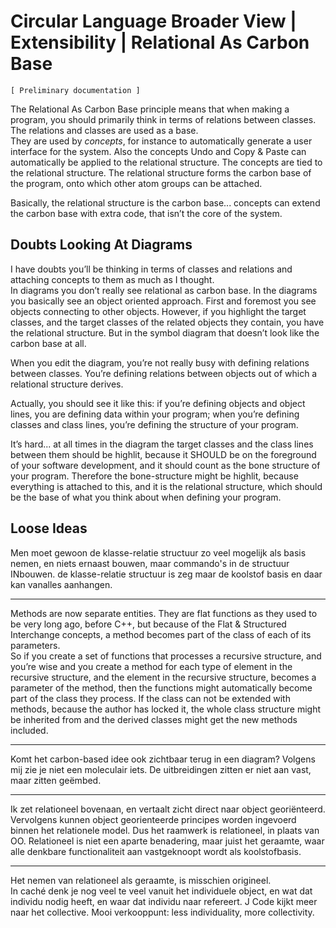 ﻿Circular Language Broader View | Extensibility | Relational As Carbon Base
==========================================================================

`[ Preliminary documentation ]`

The Relational As Carbon Base principle means that when making a program, you should primarily think in terms of relations between classes. The relations and classes are used as a base.  
They are used by *concepts*, for instance to automatically generate a user interface for the system. Also the concepts Undo and Copy & Paste can automatically be applied to the relational structure. The concepts are tied to the relational structure. The relational structure forms the carbon base of the program, onto which other atom groups can be attached.

Basically, the relational structure is the carbon base... concepts can extend the carbon base with extra code, that isn’t the core of the system.

## Doubts Looking At Diagrams

I have doubts you’ll be thinking in terms of classes and relations and attaching concepts to them as much as I thought.  
In diagrams you don’t really see relational as carbon base. In the diagrams you basically see an object oriented approach. First and foremost you see objects connecting to other objects. However, if you highlight the target classes, and the target classes of the related objects they contain, you have the relational structure. But in the symbol diagram that doesn’t look like the carbon base at all.

When you edit the diagram, you’re not really busy with defining relations between classes. You’re defining relations between objects out of which a relational structure derives.

Actually, you should see it like this: if you’re defining objects and object lines, you are defining data within your program; when you’re defining classes and class lines, you’re defining the structure of your program.

It’s hard... at all times in the diagram the target classes and the class lines between them should be highlit, because it SHOULD be on the foreground of your software development, and it should count as the bone structure of your program. Therefore the bone-structure might be highlit, because everything is attached to this, and it is the relational structure, which should be the base of what you think about when defining your program.

## Loose Ideas

Men moet gewoon de klasse-relatie structuur zo veel mogelijk als basis nemen, en niets ernaast bouwen, maar commando's in de structuur INbouwen. de klasse-relatie structuur is zeg maar de koolstof basis en daar kan vanalles aanhangen.

-----

Methods are now separate entities. They are flat functions as they used to be very long ago, before C++, but because of the Flat & Structured Interchange concepts, a method becomes part of the class of each of its parameters.  
So if you create a set of functions that processes a recursive structure, and you’re wise and you create a method for each type of element in the recursive structure, and the element in the recursive structure, becomes a parameter of the method, then the functions might automatically become part of the class they process. If the class can not be extended with methods, because the author has locked it, the whole class structure might be inherited from and the derived classes might get the new methods included.

-----

Komt het carbon-based idee ook zichtbaar terug in een diagram? Volgens mij zie je niet een moleculair iets. De uitbreidingen zitten er niet aan vast, maar zitten geëmbed.

-----

Ik zet relationeel bovenaan, en vertaalt zicht direct naar object georiënteerd. Vervolgens kunnen object georienteerde principes worden ingevoerd binnen het relationele model. Dus het raamwerk is relationeel, in plaats van OO. Relationeel is niet een aparte benadering, maar juist het geraamte, waar alle denkbare functionaliteit aan vastgeknoopt wordt als koolstofbasis.

-----

Het nemen van relationeel als geraamte, is misschien origineel.  
In caché denk je nog veel te veel vanuit het individuele object, en wat dat individu nodig heeft, en waar dat individu naar refereert. J Code kijkt meer naar het collective. Mooi verkooppunt: less individuality, more collectivity.